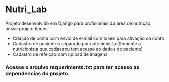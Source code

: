 # Nutri_Lab

Projeto desenvolvido em Django para profisionais da area de nutrição, nesse projeto temos:

- Criação de conta com envio de e-mail com token para ativação da conta
- Cadastro de pacientes separado por nutricionista (Somente a nutricionista que cadastrou tem acesso ao dados do paciente)
- Cadastro de refeição com upload de imagens 



### Acesse o arquivo requeriments.txt para ter acesso as dependencias do projeto. 
